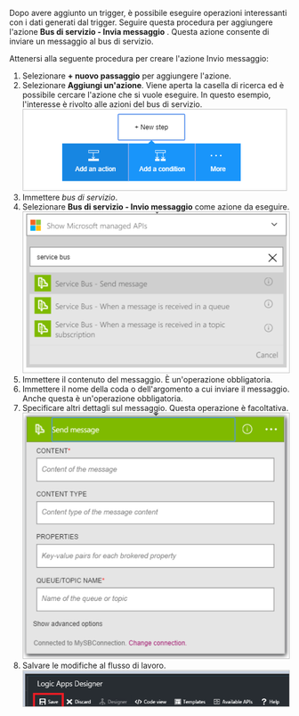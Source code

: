 Dopo avere aggiunto un trigger, è possibile eseguire operazioni interessanti con i dati generati dal trigger. Seguire questa procedura per aggiungere l'azione **Bus di servizio - Invia messaggio** . Questa azione consente di inviare un messaggio al bus di servizio.  

Attenersi alla seguente procedura per creare l'azione Invio messaggio:  

1. Selezionare **+ nuovo passaggio** per aggiungere l'azione.  
2. Selezionare **Aggiungi un'azione**. Viene aperta la casella di ricerca ed è possibile cercare l'azione che si vuole eseguire. In questo esempio, l'interesse è rivolto alle azioni del bus di servizio.    
   ![Immagine di azione del bus di servizio 1](./media/connectors-create-api-servicebus/action-1.png)   
3. Immettere *bus di servizio*.  
4. Selezionare **Bus di servizio - Invio messaggio** come azione da eseguire.  
   ![Immagine di azione del bus di servizio 2](./media/connectors-create-api-servicebus/action-2.png)    
5. Immettere il contenuto del messaggio. È un'operazione obbligatoria.  
6. Immettere il nome della coda o dell'argomento a cui inviare il messaggio. Anche questa è un'operazione obbligatoria.   
7. Specificare altri dettagli sul messaggio. Questa operazione è facoltativa.     
   ![Immagine di azione del bus di servizio 3](./media/connectors-create-api-servicebus/action-3.png)    
8. Salvare le modifiche al flusso di lavoro.   
   ![Immagine di azione del bus di servizio 4](./media/connectors-create-api-servicebus/action-4.png)     



<!--HONumber=Nov16_HO3-->


